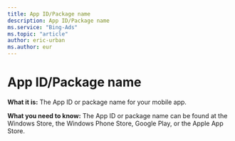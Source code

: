 ```yaml
---
title: App ID/Package name
description: App ID/Package name
ms.service: "Bing-Ads"
ms.topic: "article"
author: eric-urban
ms.author: eur
---
```


# App ID/Package name

**What it is:** The App ID or package name for your mobile app.

**What you need to know:** The App ID or package name can be found at the Windows Store, the Windows Phone Store, Google Play, or the Apple App Store.


